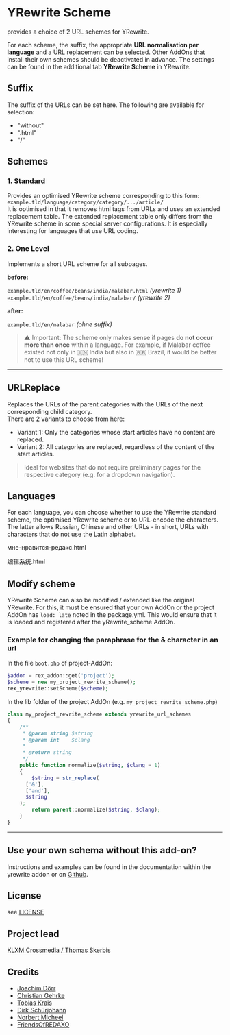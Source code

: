 # YRewrite Scheme

provides a choice of 2 URL schemes for YRewrite.

For each scheme, the suffix, the appropriate **URL normalisation per language** and a URL replacement can be selected. Other AddOns that install their own schemes should be deactivated in advance. The settings can be found in the additional tab **YRewrite Scheme** in YRewrite. 

## Suffix

The suffix of the URLs can be set here.
The following are available for selection:
- "without"
- ".html"
- "/"

## Schemes

### 1. Standard

Provides an optimised YRewrite scheme corresponding to this form:  
`example.tld/language/category/category/.../article/`  
It is optimised in that it removes html tags from URLs and uses an extended replacement table. The extended replacement table only differs from the YRewrite scheme in some special server configurations. It is especially interesting for languages that use URL coding.

### 2. One Level

Implements a short URL scheme for all subpages.

__before:__

`example.tld/en/coffee/beans/india/malabar.html`  _(yrewrite 1)_  
`example.tld/en/coffee/beans/india/malabar/`  _(yrewrite 2)_  

__after:__

`example.tld/en/malabar`  _(ohne suffix)_  

> ⚠️ Important: The scheme only makes sense if pages __do not occur more than once__ within a language. For example, if Malabar coffee existed not only in 🇮🇳 India but also in 🇧🇷 Brazil, it would be better not to use this URL scheme!

---

## URLReplace

Replaces the URLs of the parent categories with the URLs of the next corresponding child category.  
There are 2 variants to choose from here:

- Variant 1: Only the categories whose start articles have no content are replaced.
- Variant 2: All categories are replaced, regardless of the content of the start articles.

> Ideal for websites that do not require preliminary pages for the respective category (e.g. for a dropdown navigation).




## Languages

For each language, you can choose whether to use the YRewrite standard scheme, the optimised YRewrite scheme or to URL-encode the characters.  
The latter allows Russian, Chinese and other URLs - in short, URLs with characters that do not use the Latin alphabet.

мне-нравится-редакс.html

编辑系统.html


## Modify scheme

YRewrite Scheme can also be modified / extended like the original YRewrite.
For this, it must be ensured that your own AddOn or the project AddOn has `load: late` noted in the package.yml. This would ensure that it is loaded and registered after the yRewrite_scheme AddOn.


### Example for changing the paraphrase for the & character in an url 

In the file `boot.php` of project-AddOn: 

```php
$addon = rex_addon::get('project');
$scheme = new my_project_rewrite_scheme();
rex_yrewrite::setScheme($scheme);
```

In the lib folder of the project AddOn (e.g. `my_project_rewrite_scheme.php`)

```php
class my_project_rewrite_scheme extends yrewrite_url_schemes
{
    /**
     * @param string $string
     * @param int    $clang
     *
     * @return string
     */
    public function normalize($string, $clang = 1)
    {
        $string = str_replace(
      ['&'],
      ['and'],
      $string
    );
        return parent::normalize($string, $clang);
    }
}
```


---

## Use your own schema without this add-on?

Instructions and examples can be found in the documentation within the yrewrite addon or on [Github](https://github.com/yakamara/redaxo_yrewrite).

## License

see [LICENSE](https://github.com/FriendsOfREDAXO/schemes/blob/master/LICENSE)

## Project lead

[KLXM Crossmedia / Thomas Skerbis](https://klxm.de)

## Credits

- [Joachim Dörr](https://github.com/joachimdoerr)
- [Christian Gehrke](https://github.com/chrison94)
- [Tobias Krais](https://github.com/tobiaskrais)
- [Dirk Schürjohann](https://github.com/schuer)
- [Norbert Micheel](https://github.com/tyrant88)
- [FriendsOfREDAXO](https://github.com/FriendsOfREDAXO)
